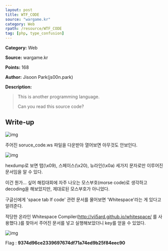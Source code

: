 ```yaml
---
layout: post
title: WTF_CODE
source: "wargame.kr"
category: Web
rpath: /resource/WTF_CODE
tag: [php, type_confusion] 
---
```


**Category:** Web

**Source:** wargame.kr

**Points:** 168

**Author:** Jisoon Park(js00n.park)

**Description:** 

> This is another programming language.
>
> Can you read this source code?

## Write-up

![img]({{page.rpath|prepend:site.baseurl}}/prob.png)

주어진 soruce_code.ws 파일을 다운받아 열어보면 아무것도 안보인다.

![img]({{page.rpath|prepend:site.baseurl}}/code.png)

hexdump로 보면 탭(\x09), 스페이스(\x20), 뉴라인(\x0a) 세가지 문자로만 이루어진 문서임을 알 수 있다.

이건 뭔가... 싶어 해킹대회에 자주 나오는 모스부호(morse code)로 생각하고 decoding을 해보았지만, 제대로된 모스부호가 아니었다.

구글신에게 'space tab lf code' 관련 문서를 물어보면 'Whitespace'라는 게 있다고 알려준다.

적당한 온라인 Whitespace Compiler(http://vii5ard.github.io/whitespace/ 를 사용했다.)를 찾아서 주어진 문서를 넣고 실행해보았더니 key를 얻을 수 있었다.

![img]({{page.rpath|prepend:site.baseurl}}/flag.png)

Flag : **9374d96ce2339697674df71a74ed9b25f84eec90**
